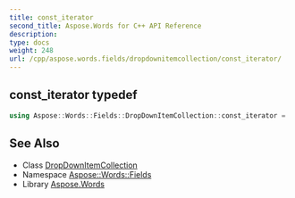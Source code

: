 ```yaml
---
title: const_iterator
second_title: Aspose.Words for C++ API Reference
description: 
type: docs
weight: 248
url: /cpp/aspose.words.fields/dropdownitemcollection/const_iterator/
---
```

## const_iterator typedef




```cpp
using Aspose::Words::Fields::DropDownItemCollection::const_iterator =  typename iterator_holder_type::const_iterator
```

## See Also

* Class [DropDownItemCollection](../)
* Namespace [Aspose::Words::Fields](../../)
* Library [Aspose.Words](../../../)
